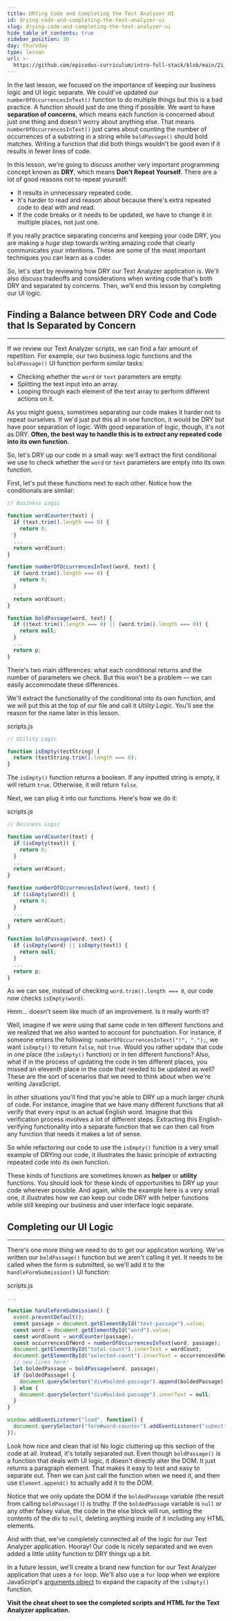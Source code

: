 ```yaml
---
title: DRYing Code and Completing the Text Analyzer UI
id: drying-code-and-completing-the-text-analyzer-ui
slug: drying-code-and-completing-the-text-analyzer-ui
hide_table_of_contents: true
sidebar_position: 30
day: thursday
type: lesson
url: >-
  https://github.com/epicodus-curriculum/intro-full-stack/blob/main/2i_dry_code_and_finishing_text_analyzer.md
---
```


In the last lesson, we focused on the importance of keeping our business logic and UI logic separate. We could've updated our `numberOfOccurrencesInText()` function to do multiple things but this is a bad practice. A function should just do one thing if possible. We want to have **separation of concerns**, which means each function is concerned about just one thing and doesn't worry about anything else. That means `numberOfOccurrencesInText()` just cares about counting the number of occurrences of a substring in a string while `boldPassage()` should bold matches. Writing a function that did both things wouldn't be good even if it results in fewer lines of code.

In this lesson, we're going to discuss another very important programming concept known as **DRY**, which means **Don't Repeat Yourself**. There are a lot of good reasons not to repeat yourself:

* It results in unnecessary repeated code.
* It's harder to read and reason about because there's extra repeated code to deal with and read.
* If the code breaks or it needs to be updated, we have to change it in multiple places, not just one.

If you really practice separating concerns and keeping your code DRY, you are making a _huge_ step towards writing amazing code that clearly communicates your intentions. These are some of the most important techniques you can learn as a coder. 

So, let's start by reviewing how DRY our Text Analyzer application is. We'll also discuss tradeoffs and considerations when writing code that's both DRY and separated by concerns. Then, we'll end this lesson by completing our UI logic. 

## Finding a Balance between DRY Code and Code that Is Separated by Concern
---

If we review our Text Analyzer scripts, we can find a fair amount of repetition. For example, our two business logic functions and the `boldPassage()` UI function perform similar tasks:

* Checking whether the `word` or `text` parameters are empty.
* Splitting the text input into an array.
* Looping through each element of the text array to perform different actions on it.

As you might guess, sometimes separating our code makes it harder not to repeat ourselves. If we'd just put this all in one function, it would be DRY but have poor separation of logic. With good separation of logic, though, it's not as DRY. **Often, the best way to handle this is to _extract_ any repeated code into its own function.**

So, let's DRY up our code in a small way: we'll extract the first conditional we use to check whether the `word` or `text` parameters are empty into its own function. 

First, let's put these functions next to each other. Notice how the conditionals are similar:

```js
// Business Logic

function wordCounter(text) {
  if (text.trim().length === 0) {
    return 0;
  }
  ...
  return wordCount;
}

function numberOfOccurrencesInText(word, text) {
  if (word.trim().length === 0) {
    return 0;
  }
  ...
  return wordCount;
}

function boldPassage(word, text) {
  if ((text.trim().length === 0) || (word.trim().length === 0)) {
    return null;
  }
  ...
  return p;
}
```

There's two main differences: what each conditional returns and the number of parameters we check. But this won't be a problem — we can easily accommodate these differences.

We'll extract the functionality of the conditional into its own function, and we will put this at the top of our file and call it _Utility Logic_. You'll see the reason for the name later in this lesson.

<div class="filename">scripts.js</div>

```js
// Utility Logic

function isEmpty(testString) {
  return (testString.trim().length === 0);
}
```

The `isEmpty()` function returns a boolean. If any inputted string is empty, it will return `true`. Otherwise, it will return `false`.

Next, we can plug it into our functions. Here's how we do it:

<div class="filename">scripts.js</div>

```js
// Business Logic

function wordCounter(text) {
  if (isEmpty(text)) {
    return 0;
  }
  ...
  return wordCount;
}

function numberOfOccurrencesInText(word, text) {
  if (isEmpty(word)) {
    return 0;
  }
  ...
  return wordCount;
}

function boldPassage(word, text) {
  if (isEmpty(word) || isEmpty(text)) {
    return null;
  }
  ...
  return p;
}
```

As we can see, instead of checking `word.trim().length === 0`, our code now checks `isEmpty(word)`.

Hmm... doesn't seem like much of an improvement. Is it really worth it?

Well, imagine if we were using that same code in ten different functions and we realized that we also wanted to account for punctuation. For instance, if someone enters the following: `numberOfOccurrencesInText("!", ".");`, we want `isEmpty()` to return `false`, not `true`. Would you rather update that code in one place (the `isEmpty()` function) or in ten different functions? Also, what if in the process of updating the code in ten different places, you missed an eleventh place in the code that needed to be updated as well? These are the sort of scenarios that we need to think about when we're writing JavaScript.

In other situations you'll find that you're able to DRY up a much larger chunk of code. For instance, imagine that we have many different functions that all verify that every input is an actual English word. Imagine that this verification process involves a lot of different steps. Extracting this English-verifying functionality into a separate function that we can then call from any function that needs it makes a lot of sense. 

So while refactoring our code to use the `isEmpty()` function is a very small example of DRYing our code, it illustrates the basic principle of extracting repeated code into its own function.

These kinds of functions are sometimes known as **helper** or **utility** functions. You should look for these kinds of opportunities to DRY up your code wherever possible. And again, while the example here is a very small one, it illustrates how we can keep our code DRY with helper functions while still keeping our business and user interface logic separate.

## Completing our UI Logic
---

There's one more thing we need to do to get our application working. We've written our `boldPassage()` function but we aren't calling it yet. It needs to be called when the form is submitted, so we'll add it to the `handleFormSubmission()` UI function:

<div class="filename">scripts.js</div>

```js
...

function handleFormSubmission() {
  event.preventDefault();
  const passage = document.getElementById("text-passage").value;
  const word = document.getElementById("word").value;
  const wordCount = wordCounter(passage);
  const occurrencesOfWord = numberOfOccurrencesInText(word, passage);
  document.getElementById("total-count").innerText = wordCount;
  document.getElementById("selected-count").innerText = occurrencesOfWord;
  // new lines here!
  let boldedPassage = boldPassage(word, passage);
  if (boldedPassage) {
    document.querySelector("div#bolded-passage").append(boldedPassage);
  } else {
    document.querySelector("div#bolded-passage").innerText = null;
  }
}

window.addEventListener("load", function() {
  document.querySelector("form#word-counter").addEventListener("submit", handleFormSubmission);
});
```

Look how nice and clean that is! No logic cluttering up this section of the code at all. Instead, it's totally separated out. Even though `boldPassage()` is a function that deals with UI logic, it doesn't directly alter the DOM. It just returns a paragraph element. That makes it easy to test and easy to separate out. Then we can just call the function when we need it, and then use `Element.append()` to actually add it to the DOM.

Notice that we only update the DOM if the `boldedPassage` variable (the result from calling `boldPassage()`) is truthy. If the `boldedPassage` variable is `null` or any other falsey value, the code in the else block will run, setting the contents of the div to `null`, deleting anything inside of it including any HTML elements.

And with that, we've completely connected all of the logic for our Text Analyzer application. Hooray! Our code is nicely separated and we even added a little utility function to DRY things up a bit.

In a future lesson, we'll create a brand new function for our Text Analyzer application that uses a `for` loop. We'll also use a `for` loop when we explore JavaScript's [arguments object](https://developer.mozilla.org/en-US/docs/Web/JavaScript/Reference/Functions/arguments) to expand the capacity of the `isEmpty()` function. 

**Visit the cheat sheet to see the completed scripts and HTML for the Text Analyzer application.**